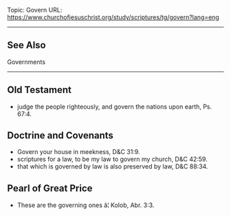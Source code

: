 Topic: Govern
URL: https://www.churchofjesuschrist.org/study/scriptures/tg/govern?lang=eng

---

## See Also

Governments

---

## Old Testament

- judge the people righteously, and govern the nations upon earth, Ps. 67:4.

## Doctrine and Covenants

- Govern your house in meekness, D&C 31:9.
- scriptures for a law, to be my law to govern my church, D&C 42:59.
- that which is governed by law is also preserved by law, D&C 88:34.

## Pearl of Great Price

- These are the governing ones â¦ Kolob, Abr. 3:3.

